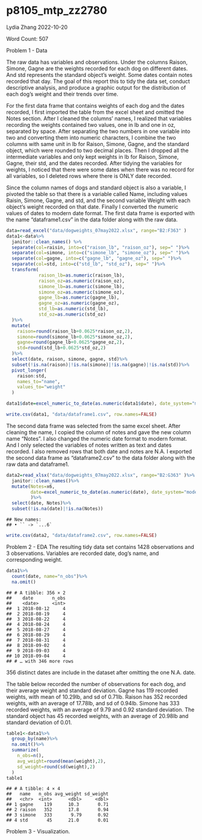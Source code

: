 p8105_mtp_zz2780
================
Lydia Zhang
2022-10-20

Word Count: 507

Problem 1 - Data

The raw data has variables and observations. Under the columns Raison,
Simone, Gagne are the weights recorded for each dog on different dates.
And std represents the standard object’s weight. Some dates contain
notes recorded that day. The goal of this report this to tidy the data
set, conduct descriptive analysis, and produce a graphic output for the
distribution of each dog’s weight and their trends over time.

For the first data frame that contains weights of each dog and the dates
recorded, I first imported the table from the excel sheet and omitted
the Notes section. After I cleaned the columns’ names, I realized that
variables recording the weights contained two values, one in lb and one
in oz, separated by space. After separating the two numbers in one
variable into two and converting them into numeric characters, I combine
the two columns with same unit in lb for Raison, Simone, Gagne, and the
standard object, which were rounded to two decimal places. Then I
dropped all the intermediate variables and only kept weights in lb for
Raison, Simone, Gagne, their std, and the dates recorded. After tidying
the variables for weights, I noticed that there were some dates when
there was no record for all variables, so I deleted rows where there is
ONLY date recorded.

Since the column names of dogs and standard object is also a variable, I
pivoted the table so that there is a variable called Name, including
values Raisin, Simone, Gagne, and std, and the second variable Weight
with each object’s weight recorded on that date. Finally I converted the
numeric values of dates to modern date format. The first data frame is
exported with the name “dataframe1.csv” in the data folder along with
the raw data.

``` r
data=read_excel("data/dogweights_07may2022.xlsx", range="B2:F363" )
data1<-data%>%
  janitor::clean_names() %>%
  separate(col=raisin, into=c("raison_lb", "raison_oz"), sep=" ")%>%
  separate(col=simone, into=c("simone_lb", "simone_oz"), sep=" ")%>%
  separate(col=gagne, into=c("gagne_lb", "gagne_oz"), sep=" ")%>%
  separate(col=std, into=c("std_lb", "std_oz"), sep=" ")%>%
  transform(
            raison_lb=as.numeric(raison_lb),
            raison_oz=as.numeric(raison_oz),
            simone_lb=as.numeric(simone_lb),
            simone_oz=as.numeric(simone_oz),
            gagne_lb=as.numeric(gagne_lb),
            gagne_oz=as.numeric(gagne_oz),
            std_lb=as.numeric(std_lb),
            std_oz=as.numeric(std_oz)
  )%>%
  mutate(
    raison=round(raison_lb+0.0625*raison_oz,2),
    simone=round(simone_lb+0.0625*simone_oz,2),
    gagne=round(gagne_lb+0.0625*gagne_oz,2),
    std=round(std_lb+0.0625*std_oz,2)
  )%>%
  select(date, raison, simone, gagne, std)%>%
  subset(!is.na(raison)|!is.na(simone)|!is.na(gagne)|!is.na(std))%>%
  pivot_longer(
    raison:std,
    names_to="name",
    values_to="weight"
  )

data1$date=excel_numeric_to_date(as.numeric(data1$date), date_system="modern")

write.csv(data1, "data/dataframe1.csv", row.names=FALSE)
```

The second data frame was selected from the same excel sheet. After
cleaning the name, I copied the column of notes and gave the new column
name “Notes”. I also changed the numeric date format to modern format.
And I only selected the variables of notes written as text and dates
recorded. I also removed rows that both date and notes are N.A. I
exported the second data frame as “dataframe2.csv” to the data folder
along with the raw data and dataframe1.

``` r
data2=read_xlsx("data/dogweights_07may2022.xlsx", range="B2:G363" )%>%
  janitor::clean_names()%>%
  mutate(Notes=x6,
         date=excel_numeric_to_date(as.numeric(date), date_system="modern")
         )%>%
  select(date, Notes)%>%
  subset(!is.na(date)|!is.na(Notes))
```

    ## New names:
    ## • `` -> `...6`

``` r
write.csv(data2, "data/dataframe2.csv", row.names=FALSE)
```

Problem 2 - EDA The resulting tidy data set contains 1428 observations
and 3 observations. Variables are recorded date, dog’s name, and
corresponding weight.

``` r
data1%>%
  count(date, name="n_obs")%>%
  na.omit()
```

    ## # A tibble: 356 × 2
    ##    date       n_obs
    ##    <date>     <int>
    ##  1 2018-08-12     4
    ##  2 2018-08-19     4
    ##  3 2018-08-22     4
    ##  4 2018-08-24     4
    ##  5 2018-08-27     4
    ##  6 2018-08-29     4
    ##  7 2018-08-31     4
    ##  8 2018-09-02     4
    ##  9 2018-09-03     4
    ## 10 2018-09-04     4
    ## # … with 346 more rows

356 distinct dates are include in the dataset after omitting the one
N.A. date.

The table below recorded the number of observations for each dog, and
their average weight and standard deviation. Gagne has 119 recorded
weights, with mean of 10.29lb, and sd of 0.71lb. Raison has 352 recorded
weights, with an average of 17.78lb, and sd of 0.94lb. Simone has 333
recorded weights, with an average of 9.79 and 0.92 standard deviation.
The standard object has 45 recorded weights, with an average of 20.98lb
and standard deviation of 0.01.

``` r
table1<-data1%>%
  group_by(name)%>%
  na.omit()%>%
  summarize(
    n_obs=n(),
    avg_weight=round(mean(weight),2),
    sd_weight=round(sd(weight),2)
  )
table1
```

    ## # A tibble: 4 × 4
    ##   name   n_obs avg_weight sd_weight
    ##   <chr>  <int>      <dbl>     <dbl>
    ## 1 gagne    119      10.3       0.71
    ## 2 raison   352      17.8       0.94
    ## 3 simone   333       9.79      0.92
    ## 4 std       45      21.0       0.01

Problem 3 - Visualization.
